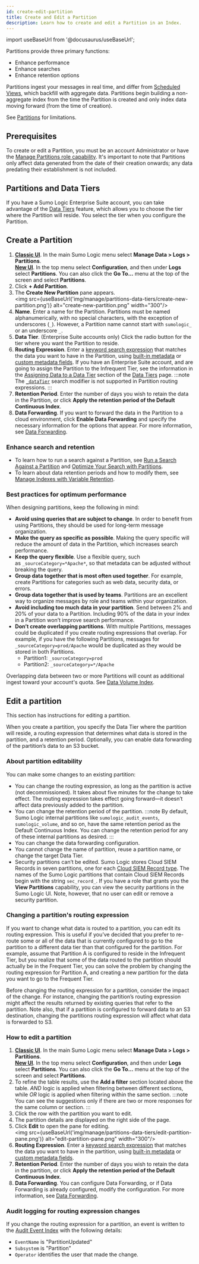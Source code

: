 ```yaml
---
id: create-edit-partition
title: Create and Edit a Partition
description: Learn how to create and edit a Partition in an Index.
---
```


import useBaseUrl from '@docusaurus/useBaseUrl';

Partitions provide three primary functions:
* Enhance performance
* Enhance searches
* Enhance retention options

Partitions ingest your messages in real time, and differ from [Scheduled Views](/docs/manage/scheduled-views), which backfill with aggregate data. Partitions begin building a non-aggregate index from the time the Partition is created and only index data moving forward (from the time of creation).

See [Partitions](/docs/manage/partitions) for limitations.

## Prerequisites

To create or edit a Partition, you must be an account Administrator or have the [Manage Partitions role capability](/docs/manage/users-roles/roles/role-capabilities). It's important to note that Partitions only affect data generated from the date of their creation onwards; any data predating their establishment is not included.

## Partitions and Data Tiers

If you have a Sumo Logic Enterprise Suite account, you can take advantage of the [Data Tiers](/docs/manage/partitions/data-tiers/) feature, which allows you to choose the tier where the Partition will reside. You select the tier when you configure the Partition. 

## Create a Partition

1. [**Classic UI**](/docs/get-started/sumo-logic-ui-classic). In the main Sumo Logic menu select **Manage Data > Logs > Partitions**. <br/>[**New UI**](/docs/get-started/sumo-logic-ui). In the top menu select **Configuration**, and then under **Logs** select **Partitions**. You can also click the **Go To...** menu at the top of the screen and select **Partitions**. 
1. Click **+ Add Partition**.
1. The **Create New Partition** pane appears.<br/><img src={useBaseUrl('img/manage/partitions-data-tiers/create-new-partition.png')} alt="create-new-partition.png" width="300"/>
1. **Name**. Enter a name for the Partition. Partitions must be named alphanumerically, with no special characters, with the exception of underscores (`_`). However, a Partition name cannot start with `sumologic_` or an underscore `_`.
1. **Data Tier**. (Enterprise Suite accounts only) Click the radio button for the tier where you want the Partition to reside.
1. **Routing Expression**. Enter a [keyword search expression](/docs/search/get-started-with-search/build-search/keyword-search-expressions.md) that matches the data you want to have in the Partition, using [built-in metadata](/docs/search/get-started-with-search/search-basics/built-in-metadata) or [custom metadata fields](/docs/manage/fields). If you have an Enterprise Suite account, and are going to assign the Partition to the Infrequent Tier, see the information in the [Assigning Data to a Data Tier](/docs/manage/partitions/data-tiers#assigning-data-to-a-data-tier) section of the [Data Tiers](/docs/manage/partitions/data-tiers/) page.
    :::note
    The [`_dataTier`](searching-data-tiers.md) search modifier is not supported in Partition routing expressions.
    :::
1. **Retention Period**. Enter the number of days you wish to retain the data in the Partition, or click **Apply the retention period of the Default Continuous Index**.
1. **Data Forwarding**. If you want to forward the data in the Partition to a cloud environment, click **Enable Data Forwarding** and specify the necessary information for the options that appear. For more information, see [Data Forwarding](/docs/manage/data-forwarding).

### Enhance search and retention

* To learn how to run a search against a Partition, see [Run a Search Against a Partition](/docs/manage/partitions/run-search-against-partition) and [Optimize Your Search with Partitions](/docs/search/optimize-search-partitions.md).
* To learn about data retention periods and how to modify them, see [Manage Indexes with Variable Retention](/docs/manage/partitions/manage-indexes-variable-retention).


### Best practices for optimum performance

When designing partitions, keep the following in mind:
* **Avoid using queries that are subject to change**. In order to benefit from using Partitions, they should be used for long-term message organization.
* **Make the query as specific as possible**. Making the query specific will reduce the amount of data in the Partition, which increases search performance.
* **Keep the query flexible**. Use a flexible query, such as `_sourceCategory=*Apache*`, so that metadata can be adjusted without breaking the query.
* **Group data together that is most often used together**. For example, create Partitions for categories such as web data, security data, or errors.
* **Group data together that is used by teams**. Partitions are an excellent way to organize messages by role and teams within your organization.
* **Avoid including too much data in your partition**. Send between 2% and 20% of your data to a Partition. Including 90% of the data in your index in a Partition won’t improve search performance.
* **Don’t create overlapping partitions**. With multiple Partitions, messages could be duplicated if you create routing expressions that overlap. For example, if you have the following Partitions, messages for `_sourceCategory=prod/Apache` would be duplicated as they would be stored in both Partitions. 
  * Partition1: `_sourceCategory=prod`
  * Partition2: `_sourceCategory=*/Apache`

Overlapping data between two or more Partitions will count as additional ingest toward your account's quota. See [Data Volume Index](/docs/manage/ingestion-volume/data-volume-index).

## Edit a partition

This section has instructions for editing a partition.  

When you create a partition, you specify the Data Tier where the partition will reside, a routing expression that determines what data is stored in the partition, and a retention period. Optionally, you can enable data forwarding of the partition’s data to an S3 bucket.  

### About partition editability

You can make some changes to an existing partition:  

* You can change the routing expression, as long as the partition is active (not decommissioned). It takes about five minutes for the change to take effect. The routing expression takes effect going forward—it doesn’t affect data previously added to the partition. 
* You can change the retention period of the partition.
  :::note
  By default, Sumo Logic internal partitions like `sumologic_audit_events`, `sumologic_volume`, and so on, have the same retention period as the Default Continuous Index. You can change the retention period for any of these internal partitions as desired.
  :::
* You can change the data forwarding configuration.
* You cannot change the name of partition, reuse a partition name, or change the target Data Tier.  
* Security partitions can’t be edited. Sumo Logic stores Cloud SIEM Records in seven partitions, one for each [Cloud SIEM Record type](/docs/cse/schema/cse-record-types). The names of the Sumo Logic partitions that contain Cloud SIEM Records begin with the string `sec_record_`. If you have a role that grants you the **View Partitions** capability, you can view the security partitions in the Sumo Logic UI. Note, however, that no user can edit or remove a security partition.

### Changing a partition's routing expression

If you want to change what data is routed to a partition, you can edit its routing expression. This is useful if you’ve decided that you prefer to re-route some or all of the data that is currently configured to go to the partition to a different data tier than that configured for the partition. For example, assume that Partition A is configured to reside in the Infrequent Tier, but you realize that some of the data routed to the partition should actually be in the Frequent Tier, you can solve the problem by changing the routing expression for Partition A, and creating a new partition for the data you want to go to the Frequent Tier. 

Before changing the routing expression for a partition, consider the impact of the change. For instance, changing the partition’s routing expression might affect the results returned by existing queries that refer to the partition. Note also, that if a partition is configured to forward data to an S3 destination, changing the partitions routing expression will affect what data is forwarded to S3.

### How to edit a partition

1. [**Classic UI**](/docs/get-started/sumo-logic-ui-classic). In the main Sumo Logic menu select **Manage Data > Logs > Partitions**. <br/>[**New UI**](/docs/get-started/sumo-logic-ui). In the top menu select **Configuration**, and then under **Logs** select **Partitions**. You can also click the **Go To...** menu at the top of the screen and select **Partitions**. 
1. To refine the table results, use the **Add a filter** section located above the table. *AND* logic is applied when filtering between different sections, while *OR* logic is applied when filtering within the same section.
  :::note 
  You can see the suggestions only if there are two or more responses for the same column or section. 
  :::
1. Click the row with the partition you want to edit.
1. The partition details are displayed on the right side of the page.
1. Click **Edit** to open the pane for editing.<br/><img src={useBaseUrl('img/manage/partitions-data-tiers/edit-partition-pane.png')} alt="edit-partition-pane.png" width="300"/>
1. **Routing Expression**. Enter a [keyword search expression](/docs/search/get-started-with-search/build-search/keyword-search-expressions.md) that matches the data you want to have in the partition, using [built-in metadata](/docs/search/get-started-with-search/search-basics/built-in-metadata) or [custom metadata fields](/docs/manage/fields).
1. **Retention Period**. Enter the number of days you wish to retain the data in the partition, or click **Apply the retention period of the Default Continuous Index**.
1. **Data Forwarding**. You can configure Data Forwarding, or if Data Forwarding is already configured, modify the configuration. For more information, see [Data Forwarding](/docs/manage/data-forwarding).

### Audit logging for routing expression changes

If you change the routing expression for a partition, an event is
written to the [Audit Event Index](/docs/manage/security/audit-indexes/audit-event-index) with the following details:

* `EventName` is "PartitionUpdated"
* `Subsystem` is "Partition"
* `Operator` identifies the user that made the change. 

